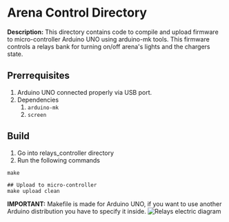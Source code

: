 # Arena Control Directory

**Description:** This directory contains code to compile and upload firmware to micro-controller Arduino UNO using arduino-mk tools. This firmware controls a relays bank for turning on/off arena's lights and the chargers state.

## Prerrequisites

1. Arduino UNO connected properly via USB port.
2. Dependencies
    1. `arduino-mk`
    2. `screen`

## Build
1. Go into relays_controller directory
2. Run the following commands
```
make

## Upload to micro-controller
make upload clean

```
**IMPORTANT:** Makefile is made for Arduino UNO, if you want to use another Arduino distribution you have to specify it inside.
![Relays electric diagram](https://github.com/levacarrillo/blob/master/assets/images/relays_electrical_diagram.png)
